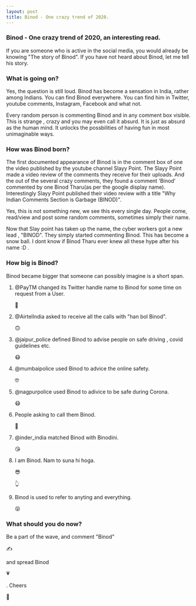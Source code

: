 ```yaml
---
layout: post
title: Binod - One crazy trend of 2020.
---
```


### Binod - One crazy trend of 2020, an interesting read.
If you are someone who is active in the social media, you would already be knowing "The story of Binod".
If you have not heard about Binod, let me tell his story.

### What is going on?
Yes, the question is still loud. Binod has become a sensation in India, rather among Indians. You can find Binod everywhere. You can find him in Twitter, youtube comments, Instagram, Facebook and what not. 

Every random person is commenting Binod and in any comment box visible. This is strange , crazy and you may even call it absurd. It is just as absurd as the human mind. It unlocks the possbilities of having fun in most unimaginable ways.

### How was Binod born?
The first documented appearance of Binod is in the comment box of one the video published by the youtube channel Slayy Point.
The Slayy Point made a video review of the comments they receive for their uploads. And the out of the several crazy comments, they found a comment 'Binod' commented by one Binod Tharu(as per the google display name).
Interestingly Slayy Point published their video review with a title "Why Indian Comments Section is Garbage (BINOD)".

Yes, this is not something new, we see this every single day. People come, read/view and post some random comments, sometimes simply their name.

Now that Slay point has taken up the name, the cyber workers got a new lead , "BINOD".
They simply started commenting Binod. This has become a snow ball. I dont know if Binod Tharu ever knew all these hype after his name :D .

### How big is Binod?

Binod became bigger that someone can possibly imagine is a short span.
1. @PayTM changed its Twitter handle name  to Binod for some time on request from a User. <p> &#129315;</p>
2. @AirtelIndia asked to receive all the calls with "han bol Binod". <p> &#128579;</p>
3. @jaipur_police defined Binod to advise people on safe driving , covid guidelines etc. <p> &#128567;</p>
4. @mumbaipolice used Binod to 	advice the online safety. <p> &#129299;</p>
5. @nagpurpolice used Binod to adivice to be safe during Corona. <p> &#128567;</p>
6. People asking to call them Binod. <p> &#128556;</p>
7. @inder_india matched Binod with Binodini. <p> &#128536;</p>
8. I am Binod. Nam to suna hi hoga.  <p> &#128526;</p>  <p> &#128070;</p>
9. Binod is used to refer to anyting and everything.  <p> &#128541;</p>

### What should you do now?
Be a part of the wave, and comment "Binod" <p> &#9997;</p> and spread Binod <p> &#128151;</p> .
Cheers <p> &#129346;</p>




